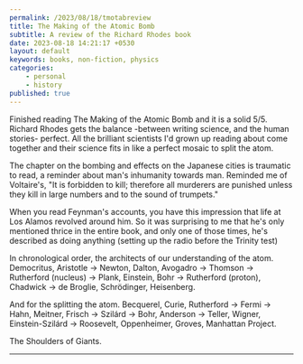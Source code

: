 ```yaml
---
permalink: /2023/08/18/tmotabreview
title: The Making of the Atomic Bomb
subtitle: A review of the Richard Rhodes book
date: 2023-08-18 14:21:17 +0530
layout: default
keywords: books, non-fiction, physics
categories:
    - personal
    - history
published: true
---
```


 Finished reading The Making of the Atomic Bomb and it is a solid 5/5. Richard Rhodes gets the balance -between writing science, and the human stories- perfect. All the brilliant scientists I'd grown up reading about come together and their science fits in like a perfect mosaic to split the atom.

The chapter on the bombing and effects on the Japanese cities is traumatic to read, a reminder about man's inhumanity towards man. Reminded me of Voltaire's, "It is forbidden to kill; therefore all murderers are punished unless they kill in large numbers and to the sound of trumpets."

When you read Feynman's accounts, you have this impression that life at Los Alamos revolved around him. So it was surprising to me that he's only mentioned thrice in the entire book, and only one of those times, he's described as doing anything (setting up the radio before the Trinity test)

In chronological order, the architects of our understanding of the atom. Democritus, Aristotle -> Newton, Dalton, Avogadro -> Thomson -> Rutherford (nucleus) -> Plank, Einstein, Bohr -> Rutherford (proton), Chadwick -> de Broglie, Schrödinger, Heisenberg.

And for the splitting the atom. Becquerel, Curie, Rutherford -> Fermi -> Hahn, Meitner, Frisch -> Szilárd -> Bohr, Anderson -> Teller, Wigner, Einstein-Szilárd -> Roosevelt, Oppenheimer, Groves, Manhattan Project.

The Shoulders of Giants.

---

